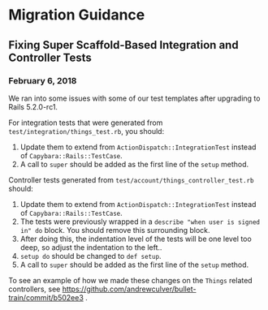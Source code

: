 # Migration Guidance

## Fixing Super Scaffold-Based Integration and Controller Tests
### February 6, 2018

We ran into some issues with some of our test templates after upgrading to Rails 5.2.0-rc1.

For integration tests that were generated from `test/integration/things_test.rb`, you should:

1. Update them to extend from `ActionDispatch::IntegrationTest` instead of `Capybara::Rails::TestCase`.
2. A call to `super` should be added as the first line of the `setup` method.

Controller tests generated from `test/account/things_controller_test.rb` should:

1. Update them to extend from `ActionDispatch::IntegrationTest` instead of `Capybara::Rails::TestCase`.
2. The tests were previously wrapped in a `describe "when user is signed in" do` block. You should remove this surrounding block.
3. After doing this, the indentation level of the tests will be one level too deep, so adjust the indentation to the left..
4. `setup do` should be changed to `def setup`.
5. A call to `super` should be added as the first line of the `setup` method.

To see an example of how we made these changes on the `Things` related controllers, see https://github.com/andrewculver/bullet-train/commit/b502ee3 .
